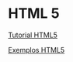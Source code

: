 
# HTML 5


[Tutorial HTML5](https://www.freetimelearning.com/html5/index.php)


[Exemplos HTML5](https://www.freetimelearning.com/references/basic-website.php)